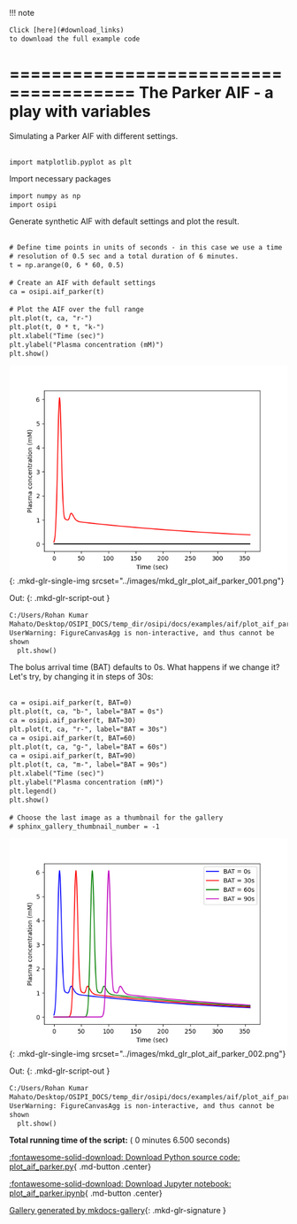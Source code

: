 
<!--
 DO NOT EDIT.
 THIS FILE WAS AUTOMATICALLY GENERATED BY mkdocs-gallery.
 TO MAKE CHANGES, EDIT THE SOURCE PYTHON FILE:
 "temp_dir/osipi/docs/examples/aif/plot_aif_parker.py"
 LINE NUMBERS ARE GIVEN BELOW.
-->

!!! note

    Click [here](#download_links)
    to download the full example code


======================================
The Parker AIF - a play with variables
======================================

Simulating a Parker AIF with different settings.

<!-- GENERATED FROM PYTHON SOURCE LINES 9-12 -->

```{.python }

import matplotlib.pyplot as plt

```








<!-- GENERATED FROM PYTHON SOURCE LINES 13-14 -->

Import necessary packages

<!-- GENERATED FROM PYTHON SOURCE LINES 14-17 -->

```{.python }
import numpy as np
import osipi

```








<!-- GENERATED FROM PYTHON SOURCE LINES 18-19 -->

Generate synthetic AIF with default settings and plot the result.

<!-- GENERATED FROM PYTHON SOURCE LINES 19-34 -->

```{.python }

# Define time points in units of seconds - in this case we use a time
# resolution of 0.5 sec and a total duration of 6 minutes.
t = np.arange(0, 6 * 60, 0.5)

# Create an AIF with default settings
ca = osipi.aif_parker(t)

# Plot the AIF over the full range
plt.plot(t, ca, "r-")
plt.plot(t, 0 * t, "k-")
plt.xlabel("Time (sec)")
plt.ylabel("Plasma concentration (mM)")
plt.show()

```


![plot aif parker](./images/mkd_glr_plot_aif_parker_001.png){: .mkd-glr-single-img srcset="../images/mkd_glr_plot_aif_parker_001.png"}

Out:
{: .mkd-glr-script-out }

```{.shell .mkd-glr-script-out-disp }
C:/Users/Rohan Kumar Mahato/Desktop/OSIPI_DOCS/temp_dir/osipi/docs/examples/aif/plot_aif_parker.py:32: UserWarning: FigureCanvasAgg is non-interactive, and thus cannot be shown
  plt.show()

```





<!-- GENERATED FROM PYTHON SOURCE LINES 35-37 -->

The bolus arrival time (BAT) defaults to 0s. What happens if we
change it? Let's try, by changing it in steps of 30s:

<!-- GENERATED FROM PYTHON SOURCE LINES 37-53 -->

```{.python }

ca = osipi.aif_parker(t, BAT=0)
plt.plot(t, ca, "b-", label="BAT = 0s")
ca = osipi.aif_parker(t, BAT=30)
plt.plot(t, ca, "r-", label="BAT = 30s")
ca = osipi.aif_parker(t, BAT=60)
plt.plot(t, ca, "g-", label="BAT = 60s")
ca = osipi.aif_parker(t, BAT=90)
plt.plot(t, ca, "m-", label="BAT = 90s")
plt.xlabel("Time (sec)")
plt.ylabel("Plasma concentration (mM)")
plt.legend()
plt.show()

# Choose the last image as a thumbnail for the gallery
# sphinx_gallery_thumbnail_number = -1
```


![plot aif parker](./images/mkd_glr_plot_aif_parker_002.png){: .mkd-glr-single-img srcset="../images/mkd_glr_plot_aif_parker_002.png"}

Out:
{: .mkd-glr-script-out }

```{.shell .mkd-glr-script-out-disp }
C:/Users/Rohan Kumar Mahato/Desktop/OSIPI_DOCS/temp_dir/osipi/docs/examples/aif/plot_aif_parker.py:49: UserWarning: FigureCanvasAgg is non-interactive, and thus cannot be shown
  plt.show()

```






**Total running time of the script:** ( 0 minutes  6.500 seconds)

<div id="download_links"></div>



[:fontawesome-solid-download: Download Python source code: plot_aif_parker.py](./plot_aif_parker.py){ .md-button .center}

[:fontawesome-solid-download: Download Jupyter notebook: plot_aif_parker.ipynb](./plot_aif_parker.ipynb){ .md-button .center}


[Gallery generated by mkdocs-gallery](https://smarie.github.io/mkdocs-gallery){: .mkd-glr-signature }
